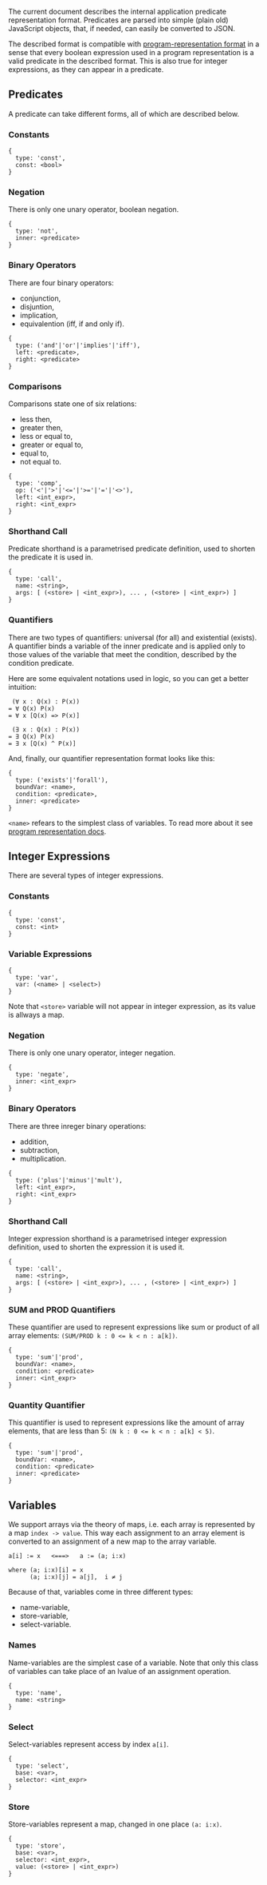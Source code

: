 The current document describes the internal application predicate representation
format. Predicates are parsed into simple (plain old) JavaScript objects,
that, if needed, can easily be converted to JSON.

The described format is compatible with
[program-representation format](./program-representation.md) in a sense
that every boolean expression used in a program representation is a valid
predicate in the described format. This is also true for integer expressions,
as they can appear in a predicate.

## Predicates

A predicate can take different forms, all of which are described below.

### Constants

```
{
  type: 'const',
  const: <bool>
}
```

### Negation

There is only one unary operator, boolean negation.

```
{
  type: 'not',
  inner: <predicate>
}
```

### Binary Operators

There are four binary operators:
- conjunction,
- disjuntion,
- implication,
- equivalention (iff, if and only if).

```
{
  type: ('and'|'or'|'implies'|'iff'),
  left: <predicate>,
  right: <predicate>
}
```

### Comparisons

Comparisons state one of six relations:
- less then,
- greater then,
- less or equal to,
- greater or equal to,
- equal to,
- not equal to.

```
{
  type: 'comp',
  op: ('<'|'>'|'<='|'>='|'='|'<>'),
  left: <int_expr>,
  right: <int_expr>
}
```

### Shorthand Call

Predicate shorthand is a parametrised predicate definition,
used to shorten the predicate it is used in.

```
{
  type: 'call',
  name: <string>,
  args: [ (<store> | <int_expr>), ... , (<store> | <int_expr>) ]
}
```

### Quantifiers

There are two types of quantifiers: universal (for all)
and existential (exists). A quantifier binds a variable
of the inner predicate and is applied only to those
values of the variable that meet the condition, described by the
condition predicate.

Here are some equivalent notations used in logic, so you can get
a better intuition:

```
 (∀ x : Q(x) : P(x))
= ∀ Q(x) P(x)
= ∀ x [Q(x) => P(x)]

 (∃ x : Q(x) : P(x))
= ∃ Q(x) P(x)
= ∃ x [Q(x) ^ P(x)]
```

And, finally, our quantifier representation format looks like this:

```
{
  type: ('exists'|'forall'),
  boundVar: <name>,
  condition: <predicate>,
  inner: <predicate>
}
```

`<name>` refears to the simplest class of variables. To read more about
it see [program representation docs](./program-representation.md).

## Integer Expressions

There are several types of integer expressions.

### Constants

```
{
  type: 'const',
  const: <int>
}
```

### Variable Expressions

```
{
  type: 'var',
  var: (<name> | <select>)
}
```

Note that `<store>` variable will not appear in
integer expression, as its value is allways a map.

### Negation

There is only one unary operator, integer negation.

```
{
  type: 'negate',
  inner: <int_expr>
}
```

### Binary Operators

There are three inreger binary operations:
- addition,
- subtraction,
- multiplication.

```
{
  type: ('plus'|'minus'|'mult'),
  left: <int_expr>,
  right: <int_expr>
}
```

### Shorthand Call

Integer expression shorthand is a parametrised integer expression
definition, used to shorten the expression it is used it.

```
{
  type: 'call',
  name: <string>,
  args: [ (<store> | <int_expr>), ... , (<store> | <int_expr>) ]
}
```

### SUM and PROD Quantifiers

These quantifier are used to represent expressions like
sum or product of all array elements:
`(SUM/PROD k : 0 <= k < n : a[k])`.

```
{
  type: 'sum'|'prod',
  boundVar: <name>,
  condition: <predicate>
  inner: <int_expr>
}
```

### Quantity Quantifier

This quantifier is used to represent expressions like
the amount of array elements, that are less than 5:
`(N k : 0 <= k < n : a[k] < 5)`.

```
{
  type: 'sum'|'prod',
  boundVar: <name>,
  condition: <predicate>
  inner: <predicate>
}
```


## Variables

We support arrays via the theory of maps, i.e. each array
is represented by a map `index -> value`. This way each assignment
to an array element is converted to an assignment of a new map
to the array variable.

```
a[i] := x   <===>   a := (a; i:x)

where (a; i:x)[i] = x
      (a; i:x)[j] = a[j],  i ≠ j
```

Because of that, variables come in three different types:
- name-variable,
- store-variable,
- select-variable.

### Names

Name-variables are the simplest case of a variable.
Note that only this class of variables can take place
of an lvalue of an assignment operation.

```
{
  type: 'name',
  name: <string>
}
```

### Select

Select-variables represent access by index `a[i]`.

```
{
  type: 'select',
  base: <var>,
  selector: <int_expr>
}
```

### Store

Store-variables represent a map, changed in one place `(a: i:x)`.

```
{
  type: 'store',
  base: <var>,
  selector: <int_expr>,
  value: (<store> | <int_expr>)
}
```
